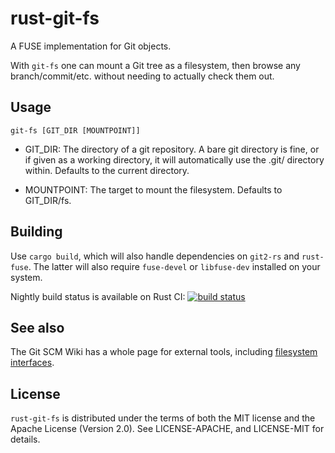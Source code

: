 # rust-git-fs

A FUSE implementation for Git objects.

With `git-fs` one can mount a Git tree as a filesystem, then browse any
branch/commit/etc. without needing to actually check them out.

## Usage

`git-fs [GIT_DIR [MOUNTPOINT]]`

- GIT_DIR: The directory of a git repository.  A bare git directory is fine,
or if given as a working directory, it will automatically use the .git/
directory within.  Defaults to the current directory.

- MOUNTPOINT: The target to mount the filesystem.  Defaults to GIT_DIR/fs.

## Building

Use `cargo build`, which will also handle dependencies on `git2-rs` and
`rust-fuse`.  The latter will also require `fuse-devel` or `libfuse-dev`
installed on your system.

Nightly build status is available on Rust CI:
[![build status][ci-image]][ci-link]

[ci-image]: https://api.travis-ci.org/cuviper/rust-git-fs.png
[ci-link]: http://www.rust-ci.org/cuviper/rust-git-fs

## See also

The Git SCM Wiki has a whole page for external tools, including
[filesystem interfaces](https://git.wiki.kernel.org/index.php/Interfaces,_frontends,_and_tools#Filesystem_interfaces).

## License

`rust-git-fs` is distributed under the terms of both the MIT license and the
Apache License (Version 2.0).  See LICENSE-APACHE, and LICENSE-MIT for details.
